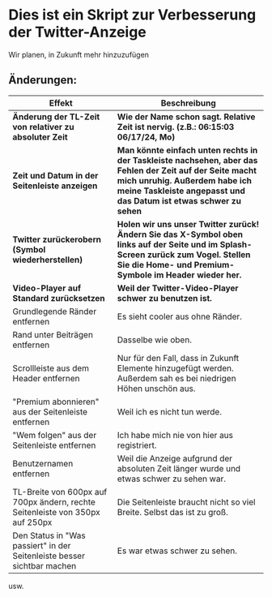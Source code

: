 # Dies ist ein Skript zur Verbesserung der Twitter-Anzeige

Wir planen, in Zukunft mehr hinzuzufügen

## Änderungen:

| Effekt                                                                        | Beschreibung                                                                                                                                                                                                     |
| ----------------------------------------------------------------------------- | ---------------------------------------------------------------------------------------------------------------------------------------------------------------------------------------------------------------- |
| **Änderung der TL-Zeit von relativer zu absoluter Zeit**                      | **Wie der Name schon sagt. Relative Zeit ist nervig. (z.B.: 06:15:03 06/17/24, Mo)**                                                                                                                             |
| **Zeit und Datum in der Seitenleiste anzeigen**                               | **Man könnte einfach unten rechts in der Taskleiste nachsehen, aber das Fehlen der Zeit auf der Seite macht mich unruhig. Außerdem habe ich meine Taskleiste angepasst und das Datum ist etwas schwer zu sehen** |
| **Twitter zurückerobern (Symbol wiederherstellen)**                           | **Holen wir uns unser Twitter zurück! Ändern Sie das X-Symbol oben links auf der Seite und im Splash-Screen zurück zum Vogel. Stellen Sie die Home- und Premium-Symbole im Header wieder her.**                  |
| **Video-Player auf Standard zurücksetzen**                                    | **Weil der Twitter-Video-Player schwer zu benutzen ist.**                                                                                                                                                        |
| Grundlegende Ränder entfernen                                                 | Es sieht cooler aus ohne Ränder.                                                                                                                                                                                 |
| Rand unter Beiträgen entfernen                                                | Dasselbe wie oben.                                                                                                                                                                                               |
| Scrollleiste aus dem Header entfernen                                         | Nur für den Fall, dass in Zukunft Elemente hinzugefügt werden. Außerdem sah es bei niedrigen Höhen unschön aus.                                                                                                  |
| "Premium abonnieren" aus der Seitenleiste entfernen                           | Weil ich es nicht tun werde.                                                                                                                                                                                     |
| "Wem folgen" aus der Seitenleiste entfernen                                   | Ich habe mich nie von hier aus registriert.                                                                                                                                                                      |
| Benutzernamen entfernen                                                       | Weil die Anzeige aufgrund der absoluten Zeit länger wurde und etwas schwer zu sehen war.                                                                                                                         |
| TL-Breite von 600px auf 700px ändern, rechte Seitenleiste von 350px auf 250px | Die Seitenleiste braucht nicht so viel Breite. Selbst das ist zu groß.                                                                                                                                           |
| Den Status in "Was passiert" in der Seitenleiste besser sichtbar machen       | Es war etwas schwer zu sehen.                                                                                                                                                                                    |

usw.
